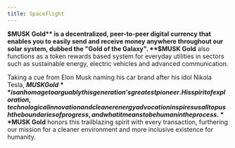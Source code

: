 ```yaml
---
title: Spaceflight
---
```

**$MUSK Gold** is a decentralized, peer-to-peer digital currency that enables you to easily send and receive money anywhere throughout our solar system, dubbed the "Gold of the Galaxy". **$MUSK Gold** also functions as a token rewards based system for everyday utilities in sectors such as sustainable energy, electric vehicles and advanced communication.

Taking a cue from Elon Musk naming his car brand after his idol Nikola Tesla, **$MUSK Gold** is an homage to arguably this generation’s greatest pioneer. His spirit of exploration, technological innovation and cleaner energy advocation inspires us all to push the boundaries of progress, and what it means to be human in the process. **$MUSK Gold** honors this trailblazing spirit with every transaction, furthering our mission for a cleaner environment and more inclusive existence for humanity.
